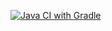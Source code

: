[![Java CI with Gradle](https://github.com/DianaKhorosavina/autho-6/actions/workflows/gradle.yml/badge.svg)](https://github.com/DianaKhorosavina/autho-6/actions/workflows/gradle.yml)